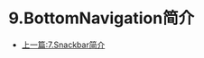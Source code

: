 # 9.BottomNavigation简介


  

- [上一篇:7.Snackbar简介](https://github.com/CharonChui/AndroidNote/blob/master/Jetpack/ui/material/7.Snackbar%E7%AE%80%E4%BB%8B.md)